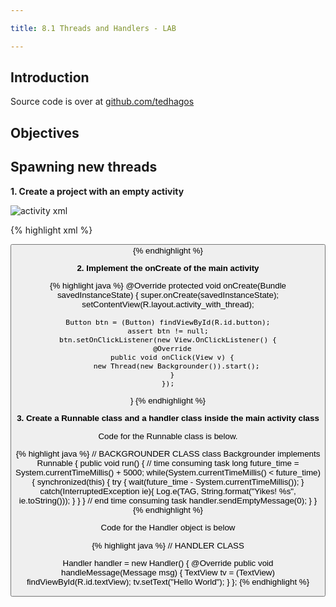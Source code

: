 ```yaml
---

title: 8.1 Threads and Handlers - LAB

---
```


## Introduction

Source code is over at [github.com/tedhagos](https://github.com/tedhagos/Threads)

## Objectives

## Spawning new threads

**1. Create a project with an empty activity**

![activity xml](images/activity-with-thread.png)

{% highlight xml %}
<?xml version="1.0" encoding="utf-8"?>
<RelativeLayout
  xmlns:android="http://schemas.android.com/apk/res/android"
  xmlns:tools="http://schemas.android.com/tools"
  android:layout_width="match_parent"
  android:layout_height="match_parent"
  android:paddingBottom="@dimen/activity_vertical_margin"
  android:paddingLeft="@dimen/activity_horizontal_margin"
  android:paddingRight="@dimen/activity_horizontal_margin"
  android:paddingTop="@dimen/activity_vertical_margin"
  tools:context="com.example.ted.threads.NoThread">

  <TextView
    android:layout_width="wrap_content"
    android:layout_height="wrap_content"
    android:textAppearance="?android:attr/textAppearanceLarge"
    android:text="Large Text"
    android:id="@+id/textView"
    android:layout_marginTop="57dp"
    android:layout_alignParentTop="true"
    android:layout_centerHorizontal="true"/>

  <Button
    android:layout_width="wrap_content"
    android:layout_height="wrap_content"
    android:text="Try me"
    android:id="@+id/button"
    android:layout_marginTop="84dp"
    android:layout_below="@+id/textView"
    android:layout_centerHorizontal="true"/>
</RelativeLayout>
{% endhighlight %}

**2. Implement the onCreate of the main activity**

{% highlight java %}
  @Override
  protected void onCreate(Bundle savedInstanceState) {
    super.onCreate(savedInstanceState);
    setContentView(R.layout.activity_with_thread);

    Button btn = (Button) findViewById(R.id.button);
    assert btn != null;
    btn.setOnClickListener(new View.OnClickListener() {
      @Override
      public void onClick(View v) {
        new Thread(new Backgrounder()).start();
      }
    });

  }
{% endhighlight %}

**3. Create a Runnable class and a handler class inside the main activity class**

Code for the Runnable class is below.

{% highlight java %}
  // BACKGROUNDER CLASS
  class Backgrounder implements Runnable {
    public void run() {
      // time consuming task
      long future_time = System.currentTimeMillis() + 5000;
      while(System.currentTimeMillis() < future_time) {
        synchronized(this) {
          try {
            wait(future_time - System.currentTimeMillis());
          }
          catch(InterruptedException ie){
            Log.e(TAG, String.format("Yikes! %s", ie.toString()));
          }
        }
      }
      // end time consuming task
      handler.sendEmptyMessage(0);
    }
  }
{% endhighlight %}

Code for the Handler object is below

{% highlight java %}
  // HANDLER CLASS

  Handler handler = new Handler() {
    @Override
    public void handleMessage(Message msg) {
      TextView tv = (TextView) findViewById(R.id.textView);
      tv.setText("Hello World");
    }
  };
{% endhighlight %}






